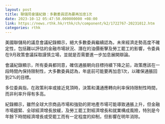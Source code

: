 ```yaml
---
layout: post
title: 聯儲局會議紀錄：多數委員認為要再加息1次
date: 2023-10-12 05:47:50.000000000 +08:00
link: https://news.rthk.hk/rthk/ch/component/k2/1722767-20231012.htm
categories: rthk
---
```


美國聯儲局的議息會議紀錄顯示，絕大多數委員繼續認為，未來經濟走勢高度不確定性，包括難以評估的金融市場狀況、潛在的油價衝擊及勞工罷工的影響，令委員在9月政策會議採取謹慎立場，並就是否需要進一步加息展開辯論。

會議紀錄顯示，所有委員都同意，確信通脹朝向目標持續下降之前，政策應該在一段時間內保持限制性，大多數委員認為，年底前可能要再加息1次，以確保通脹回到2%的目標。

多位委員指，在政策利率或接近見頂時，決策和溝通應轉向利率保持限制性時間，而非利率升得有多高。

紀錄顯示，雖然全球大宗商品市場和強勁的房地產市場可能導致通脹上升，但金融市場趨緊、全球經濟增長放緩，及勞工罷工對經濟增長和就業構成風險，特別是今年餘下時間經濟增長或受罷工而有一定程度的抑制，但影響在明年消除。
